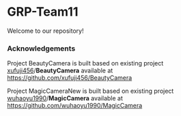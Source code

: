 # GRP-Team11
Welcome to our repository!

### Acknowledgements

Project BeautyCamera is built based on existing project [xufuji456](https://github.com/xufuji456)/**BeautyCamera** available at https://github.com/xufuji456/BeautyCamera

Project MagicCameraNew is built based on existing project [wuhaoyu1990](https://github.com/wuhaoyu1990)/**MagicCamera** available at https://github.com/wuhaoyu1990/MagicCamera

